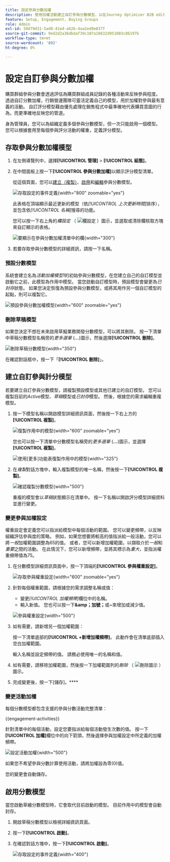 ```yaml
---
title: 設定參與分數加權
description: 使用加權活動建立自訂參與分數模型，以在Journey Optimizer B2B edition中準確測量購買群組參與度和意圖。
feature: Setup, Engagement, Buying Groups
role: Admin
exl-id: 50d79d31-5ad8-41ed-a62b-4aa2ed9e837f
source-git-commit: 9ed2d2a36dbdaf39c107a18632d951003c86197b
workflow-type: tm+mt
source-wordcount: '892'
ht-degree: 0%

---
```


# 設定自訂參與分數加權

購買群組參與分數會透過評估為購買群組成員記錄的各種活動來反映參與程度。 透過自訂分數加權，行銷營運團隊可靈活定義自己的模型，用於加權對參與最有意義的活動。 自訂評分模型藉由優先處理在銷售程式中最準確地代表購買意圖的行為，而更準確地反映您的管道。

身為管理員，您可以為組織定義多個參與分數模型，但一次只能啟用一個模型。 您可以根據套用至每個參與評分活動的權重，定義評分模型。

## 存取參與分數加權模型

1. 在左側導覽列中，選擇&#x200B;**[!UICONTROL 管理]** > **[!UICONTROL 組態]**。

1. 在中間面板上按一下&#x200B;**[!UICONTROL 參與分數加權]**&#x200B;以顯示評分模型清單。

   從這個頁面，您可以[建立（複製）](#create-an-engagement-score-model)、[啟用](#activate-a-score-model)和[編輯](#change-the-engagement-weighting-settings)參與分數模型。

   ![存取設定的事件定義](./assets/configuration-engagement-scoring-list.png){width="800" zoomable="yes"}

   此表格在頂端顯示最近更新的模型（依&#x200B;_[!UICONTROL 上次更新時間]_&#x200B;排序），並包含依&#x200B;_[!UICONTROL 名稱]_&#x200B;搜尋的功能。

   您可以按一下右上角的&#x200B;_欄設定_ （ ![欄設定](../assets/do-not-localize/icon-column-settings.svg) ）圖示，並選取或清除欄核取方塊來自訂顯示的表格。

   ![要顯示在參與分數加權清單中的欄](./assets/configuration-engagement-scoring-list-columns.png){width="300"}

1. 若要存取參與分數模型的詳細資訊，請按一下名稱。

### 預設分數模型

系統會建立名為&#x200B;_活動加權模型1_&#x200B;的初始參與分數模型，在您建立自己的自訂模型並啟動它之前，此模型為作用中模型。 當您啟動自訂模型時，預設模型會變更為&#x200B;_已封存_&#x200B;狀態。 如果您決定恢復為預設參與分數模型，或將其用作另一個自訂模型的起點，則可以複製它。

![預設參與分數加權模型](./assets/configuration-engagement-scoring-model-default.png){width="600" zoomable="yes"}

### 刪除草稿模型

如果您決定不想在未來啟用草擬業務開發分數模型，可以將其刪除。 按一下清單中草稿分數模型名稱旁的&#x200B;_更多選單_ (***...***)圖示，然後選擇&#x200B;**[!UICONTROL 刪除]**。

![刪除草稿分數模型](./assets/configuration-engagement-scoring-model-more-delete.png){width="350"}

在確認對話框中，按一下「**[!UICONTROL 刪除]**」。

## 建立自訂參與計分模型

若要建立自訂參與分數模型，請複製預設模型或其他已建立的自訂模型。 您可以複製目前的&#x200B;_Active_&#x200B;模型、_草稿_&#x200B;模型或&#x200B;_已封存_&#x200B;模型。 然後，根據您的需求編輯重複模型。

1. 按一下模型名稱以開啟模型詳細資訊頁面，然後按一下右上方的&#x200B;**[!UICONTROL 複製]**。

   ![復製作用中的模型](./assets/configuration-engagement-scoring-model-duplicate.png){width="600" zoomable="yes"}

   您也可以按一下清單中分數模型名稱旁的&#x200B;_更多選單_ (***...***)圖示，並選擇&#x200B;**[!UICONTROL 複製]**。

   ![使用[更多]功能表復製作用中的模型](./assets/configuration-engagement-scoring-model-more-duplicate.png){width="325"}

1. 在&#x200B;_複製_&#x200B;對話方塊中，輸入複製模型的唯一名稱，然後按一下&#x200B;**[!UICONTROL 複製]**。

   ![確認複製分數模型](./assets/configuration-engagement-scoring-model-duplicate-dialog.png){width="500"}

   重複的模型會以&#x200B;_草稿_&#x200B;狀態顯示在清單中。 按一下名稱以開啟評分模型詳細資料並進行變更。

### 變更參與加權設定

權重設定會定義您可以指派給模型中每個活動的範圍。 您可以變更頻帶，以反映組織評估參與度的策略。 例如，如果您想要將較高的值指派給一般活動，您可以將&#x200B;_一般_&#x200B;加權範圍調整為65的值。 或者，您可以新增加權範圍，以擷取介於&#x200B;_一般_&#x200B;和&#x200B;_重要_&#x200B;之間的活動。 在此情況下，您可以新增頻帶，並將其標示為&#x200B;_重大_，並指派權重頻帶值為75。

1. 在分數模型詳細資訊頁面中，按一下頂端的&#x200B;**[!UICONTROL 參與權重設定]**。

   ![存取參與權重設定](./assets/configuration-engagement-scoring-model-weight-settings-button.png){width="600" zoomable="yes"}

1. 針對每個權重範圍，請根據您的需求調整名稱或值：

   * 變更&#x200B;_[!UICONTROL 加權頻帶]_&#x200B;欄位中的名稱。
   * 輸入新值。 您也可以按一下&#x200B;**&amp;amp；加號；**&#x200B;或&#x200B;**−**&#x200B;來增加或減少值。

   ![參與權重設定](./assets/configuration-engagement-scoring-model-weight-settings.png){width="500"}

1. 如有需要，請新增另一個加權範圍：

   按一下清單底部的&#x200B;**[!UICONTROL +新增加權頻帶]**。 此動作會在清單底部插入空白加權範圍。

   輸入名稱並設定頻帶的值。 請務必使用唯一的名稱和值。

1. 如有需要，請移除加權範圍，然後按一下加權範圍列的&#x200B;_刪除_ （ ![刪除圖示](../assets/do-not-localize/icon-delete-outline.svg) ）圖示。

1. 完成變更後，按一下[儲存]。****

### 變更活動加權

每個分數模型都包含支援的參與分數活動完整清單：

{{engagement-activities}}

針對清單中的每個活動，設定您要指派給每個活動發生次數的值。 按一下&#x200B;**[!UICONTROL 加權]**&#x200B;欄位中的向下箭頭，然後選擇參與加權設定中所定義的加權頻帶。

![設定活動加權](./assets/configuration-engagement-scoring-model-set-activity-weighting.png){width="500"}

如果您不希望參與分數計算使用活動，請將加權設為零(0)值。

您的變更會自動儲存。

## 啟用分數模型

當您啟動草繪分數模型時，它會取代目前啟動的模型。 目前作用中的模型會自動封存。

1. 開啟草稿分數模型以檢視詳細資訊頁面。

1. 按一下&#x200B;**[!UICONTROL 啟動]**。

1. 在確認對話方塊中，按一下&#x200B;**[!UICONTROL 啟動]**。

   ![存取設定的事件定義](./assets/configuration-engagement-scoring-activate-dialog.png){width="400"}
